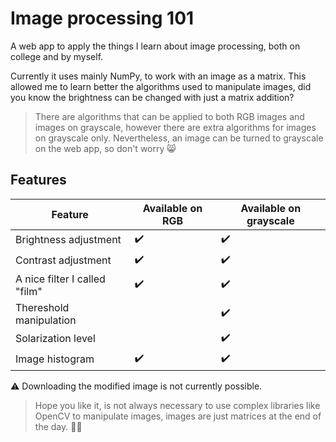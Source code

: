 # Image processing 101

A web app to apply the things I learn about image processing, both on college and by myself.  

Currently it uses mainly NumPy, to work with an image as a matrix. This allowed me to learn better the algorithms used to manipulate images, did you know the brightness can be changed with just a matrix addition?  

>There are algorithms that can be applied to both RGB images and images on grayscale, however there are extra algorithms for images on grayscale only. Nevertheless, an image can be turned to grayscale on the web app, so don't worry 😸

## Features

| Feature | Available on RGB | Available on grayscale |
| ------- | ---------------- | ---------------------- |
| Brightness adjustment | ✔️ | ✔️ |
| Contrast adjustment | ✔️ | ✔️ |
| A nice filter I called "film" | ✔️ | ✔️ |
| Thereshold manipulation |  | ✔️ |
| Solarization level |  | ✔️ |
| Image histogram | ✔️ | ✔️ |

⚠️ Downloading the modified image is not currently possible.

>Hope you like it, is not always necessary to use complex libraries like OpenCV to manipulate images, images are just matrices at the end of the day. 👩‍💻
